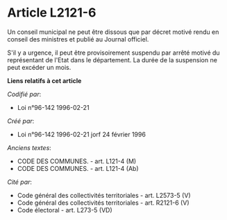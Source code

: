 # Article L2121-6

Un conseil municipal ne peut être dissous que par décret motivé rendu en conseil des ministres et publié au Journal officiel.

S'il y a urgence, il peut être provisoirement suspendu par arrêté motivé du représentant de l'Etat dans le département. La
durée de la suspension ne peut excéder un mois.

**Liens relatifs à cet article**

_Codifié par_:

  - Loi n°96-142 1996-02-21

_Créé par_:

  - Loi n°96-142 1996-02-21 jorf 24 février 1996

_Anciens textes_:

  - CODE DES COMMUNES. - art. L121-4 (M)
  - CODE DES COMMUNES. - art. L121-4 (Ab)

_Cité par_:

  - Code général des collectivités territoriales - art. L2573-5 (V)
  - Code général des collectivités territoriales - art. R2121-6 (V)
  - Code électoral - art. L273-5 (VD)
